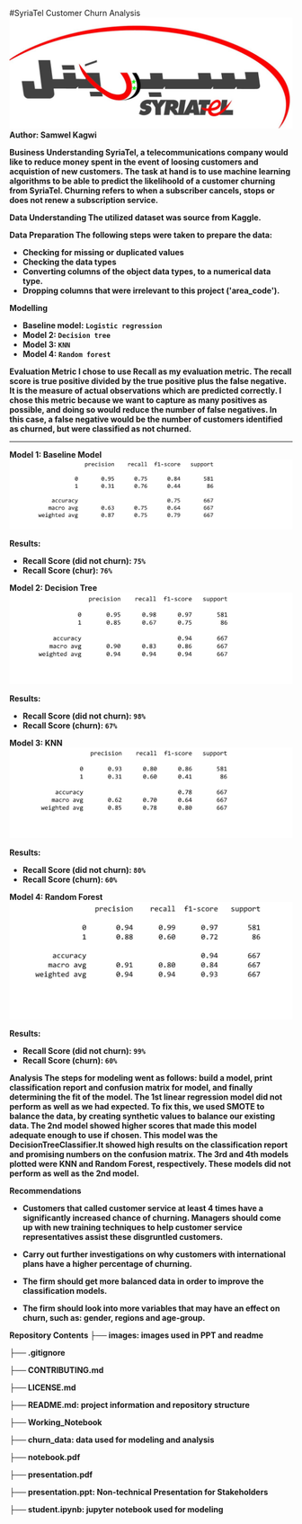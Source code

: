 #SyriaTel Customer Churn Analysis
<img src="images/SyriaTel.jpg">
<b>Author:<b/> Samwel Kagwi


Business Understanding
SyriaTel, a telecommunications company would like to reduce money spent in the event of loosing customers and acquistion of new customers. The task at hand is to use machine learning algorithms to be able to predict the likelihoold of a customer churning from SyriaTel. Churning refers to when a subscriber cancels, stops or does not renew a subscription service.

Data Understanding
The utilized dataset was source from Kaggle.

Data Preparation
The following steps were taken to prepare the data:
- Checking for missing or duplicated values
- Checking the data types
- Converting columns of the object data types, to a numerical data type.
- Dropping columns that were irrelevant to this project ('area_code').

Modelling

- Baseline model: <code>Logistic regression</code>
- Model 2: <code>Decision tree</code>
- Model 3: <code>KNN</code>
- Model 4: <code>Random forest</code>

Evaluation Metric
I chose to use Recall as my evaluation metric.
The recall score is true positive divided by the true positive plus the false negative. It is the measure of actual observations which are predicted correctly. I chose this metric because we want to capture as many positives as possible, and doing so would reduce the number of false negatives. In this case, a false negative would be the number of customers identified as churned, but were classified as not churned. 

---

Model 1: Baseline Model
<img src="images/baseline_model.png">

Results:
- Recall Score (did not churn): <code>75%</code>
- Recall Score (chur): <code>76%</code>

Model 2: Decision Tree
<img src="images/decision_tree.png">

Results:
- Recall Score (did not churn): <code>98%</code>
- Recall Score (churn): <code>67%</code>

Model 3: KNN
<img src="images/knn.png">

Results:
- Recall Score (did not churn): <code>80%</code>
- Recall Score (churn): <code>60%</code>

Model 4: Random Forest
<img src="images/random_forest.png">

Results:
- Recall Score (did not churn): <code>99%</code>
- Recall Score (churn): <code>60%</code>


Analysis
The steps for modeling went as follows: build a model, print classification report and confusion matrix for model, and finally determining the fit of the model. The 1st linear regression model did not perform as well as we had expected. To fix this, we used SMOTE to balance the data, by creating synthetic values to balance our existing data. The 2nd model showed higher scores that made this model adequate enough to use if chosen. This model was the DecisionTreeClassifier.It showed high results on the classification report and promising numbers on the confusion matrix. The 3rd and 4th models plotted were KNN and Random Forest, respectively. These models did not perform as well as the 2nd model.

Recommendations

- Customers that called customer service at least 4 times have a significantly increased chance of churning. Managers should come up with new training techniques to help customer service representatives assist these disgruntled customers.

- Carry out further investigations on why customers with international plans have a higher percentage of churning.

- The firm should get more balanced data in order to improve the classification models.

- The firm should look into more variables that may have an effect on churn, such as: gender, regions and age-group.

Repository Contents
├── images: images used in PPT and readme

├── .gitignore

├── CONTRIBUTING.md

├── LICENSE.md

├── README.md: project information and repository structure

├── Working_Notebook

├── churn_data: data used for modeling and analysis

├── notebook.pdf

├── presentation.pdf

├── presentation.ppt: Non-technical Presentation for Stakeholders

├── student.ipynb: jupyter notebook used for modeling
